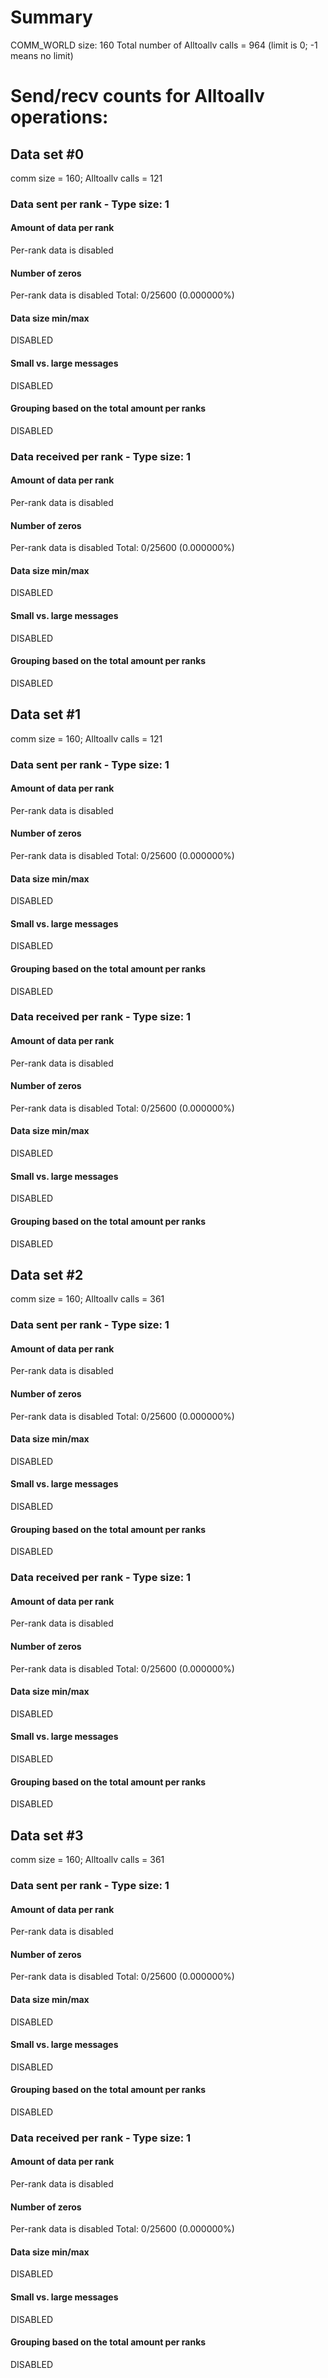 # Summary
COMM_WORLD size: 160
Total number of Alltoallv calls = 964 (limit is 0; -1 means no limit)
# Send/recv counts for Alltoallv operations:

## Data set #0

comm size = 160; Alltoallv calls = 121

### Data sent per rank - Type size: 1

#### Amount of data per rank
Per-rank data is disabled

#### Number of zeros
Per-rank data is disabled
Total: 0/25600 (0.000000%)

#### Data size min/max
DISABLED

#### Small vs. large messages
DISABLED


#### Grouping based on the total amount per ranks

DISABLED

### Data received per rank - Type size: 1

#### Amount of data per rank
Per-rank data is disabled

#### Number of zeros
Per-rank data is disabled
Total: 0/25600 (0.000000%)

#### Data size min/max
DISABLED

#### Small vs. large messages
DISABLED


#### Grouping based on the total amount per ranks

DISABLED


## Data set #1

comm size = 160; Alltoallv calls = 121

### Data sent per rank - Type size: 1

#### Amount of data per rank
Per-rank data is disabled

#### Number of zeros
Per-rank data is disabled
Total: 0/25600 (0.000000%)

#### Data size min/max
DISABLED

#### Small vs. large messages
DISABLED


#### Grouping based on the total amount per ranks

DISABLED

### Data received per rank - Type size: 1

#### Amount of data per rank
Per-rank data is disabled

#### Number of zeros
Per-rank data is disabled
Total: 0/25600 (0.000000%)

#### Data size min/max
DISABLED

#### Small vs. large messages
DISABLED


#### Grouping based on the total amount per ranks

DISABLED


## Data set #2

comm size = 160; Alltoallv calls = 361

### Data sent per rank - Type size: 1

#### Amount of data per rank
Per-rank data is disabled

#### Number of zeros
Per-rank data is disabled
Total: 0/25600 (0.000000%)

#### Data size min/max
DISABLED

#### Small vs. large messages
DISABLED


#### Grouping based on the total amount per ranks

DISABLED

### Data received per rank - Type size: 1

#### Amount of data per rank
Per-rank data is disabled

#### Number of zeros
Per-rank data is disabled
Total: 0/25600 (0.000000%)

#### Data size min/max
DISABLED

#### Small vs. large messages
DISABLED


#### Grouping based on the total amount per ranks

DISABLED


## Data set #3

comm size = 160; Alltoallv calls = 361

### Data sent per rank - Type size: 1

#### Amount of data per rank
Per-rank data is disabled

#### Number of zeros
Per-rank data is disabled
Total: 0/25600 (0.000000%)

#### Data size min/max
DISABLED

#### Small vs. large messages
DISABLED


#### Grouping based on the total amount per ranks

DISABLED

### Data received per rank - Type size: 1

#### Amount of data per rank
Per-rank data is disabled

#### Number of zeros
Per-rank data is disabled
Total: 0/25600 (0.000000%)

#### Data size min/max
DISABLED

#### Small vs. large messages
DISABLED


#### Grouping based on the total amount per ranks

DISABLED

